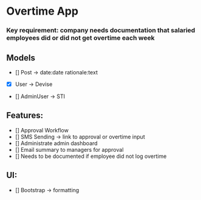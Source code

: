 # Overtime App

### Key requirement: company needs documentation that salaried employees did or did not get overtime each week

## Models
- [] Post -> date:date rationale:text
- [X] User -> Devise
- [] AdminUser -> STI

## Features:
- [] Approval Workflow
- [] SMS Sending -> link to approval or overtime input
- [] Administrate admin dashboard
- [] Email summary to managers for approval
- [] Needs to be documented if employee did not log overtime

## UI:
- [] Bootstrap -> formatting
